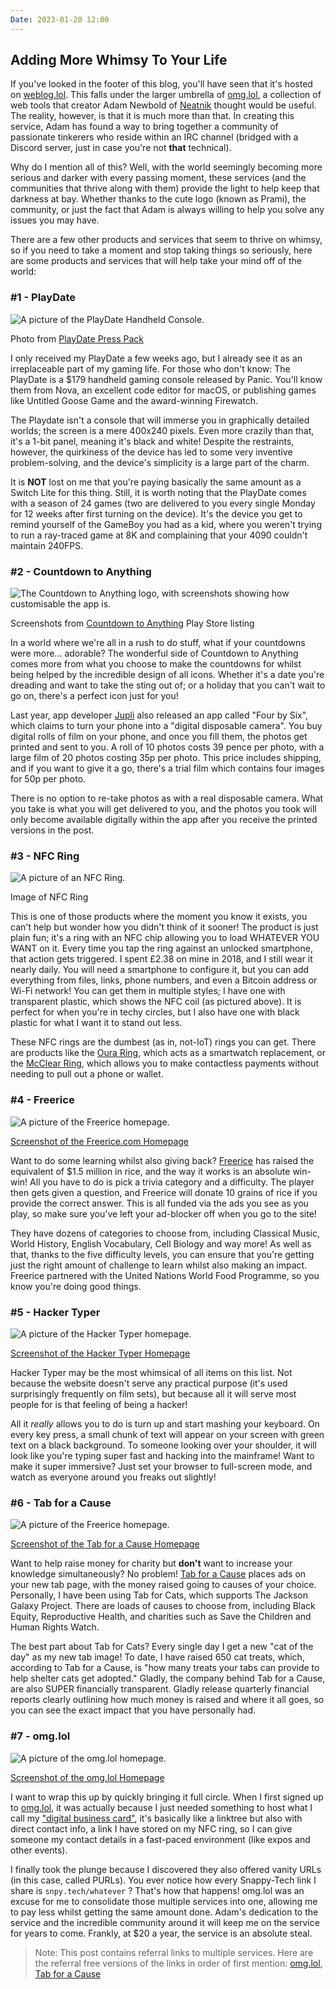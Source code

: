 ```yaml
---
Date: 2023-01-20 12:00
---
```


## Adding More Whimsy To Your Life

If you've looked in the footer of this blog, you'll have seen that it's hosted on [weblog.lol](https//weblog.lol). This falls under the larger umbrella of [omg.lol](https://home.omg.lol/referred-by/georgeprobably), a collection of web tools that creator Adam Newbold of [Neatnik](https://neatnik.net/) thought would be useful. The reality, however, is that it is much more than that. In creating this service, Adam has found a way to bring together a community of passionate tinkerers who reside within an IRC channel (bridged with a Discord server, just in case you're not **that** technical).

Why do I mention all of this? Well, with the world seemingly becoming more serious and darker with every passing moment, these services (and the communities that thrive along with them) provide the light to help keep that darkness at bay. Whether thanks to the cute logo (known as Prami), the community, or just the fact that Adam is always willing to help you solve any issues you may have.

There are a few other products and services that seem to thrive on whimsy, so if you need to take a moment and stop taking things so seriously, here are some products and services that will help take your mind off of the world:

### #1 - PlayDate

![A picture of the PlayDate Handheld Console.](https://raw.githubusercontent.com/george-probably/chachanidze.com/main/Images/Adding%20More%20Whimsy%20To%20Your%20Life/Playdate.webp)<div class="caption">Photo from [PlayDate Press Pack](https://play.date)</div>

I only received my PlayDate a few weeks ago, but I already see it as an irreplaceable part of my gaming life. For those who don't know: The PlayDate is a $179 handheld gaming console released by Panic. You'll know them from Nova, an excellent code editor for macOS, or publishing games like Untitled Goose Game and the award-winning Firewatch.

The Playdate isn't a console that will immerse you in graphically detailed worlds; the screen is a mere 400x240 pixels. Even more crazily than that, it's a 1-bit panel, meaning it's black and white! Despite the restraints, however, the quirkiness of the device has led to some very inventive problem-solving, and the device's simplicity is a large part of the charm.

It is **NOT** lost on me that you're paying basically the same amount as a Switch Lite for this thing. Still, it is worth noting that the PlayDate comes with a season of 24 games (two are delivered to you every single Monday for 12 weeks after first turning on the device). It's the device you get to remind yourself of the GameBoy you had as a kid, where you weren't trying to run a ray-traced game at 8K and complaining that your 4090 couldn't maintain 240FPS.

### #2 - Countdown to Anything
![The Countdown to Anything logo, with screenshots showing how customisable the app is.](https://raw.githubusercontent.com/george-probably/chachanidze.com/main/Images/Adding%20More%20Whimsy%20To%20Your%20Life/Countdown.webp)<div class="caption">Screenshots from [Countdown to Anything](https://www.countdowntoanything.app/) Play Store listing</div>

In a world where we're all in a rush to do stuff, what if your countdowns were more... adorable? The wonderful side of Countdown to Anything comes more from what you choose to make the countdowns for whilst being helped by the incredible design of all icons. Whether it's a date you're dreading and want to take the sting out of; or a holiday that you can't wait to go on, there's a perfect icon just for you!

Last year, app developer [Jupli](https://jupli.com/) also released an app called "Four by Six", which claims to turn your phone into a "digital disposable camera". You buy digital rolls of film on your phone, and once you fill them, the photos get printed and sent to you. A roll of 10 photos costs 39 pence per photo, with a large film of 20 photos costing 35p per photo. This price includes shipping, and if you want to give it a go, there's a trial film which contains four images for 50p per photo.

There is no option to re-take photos as with a real disposable camera. What you take is what you will get delivered to you, and the photos you took will only become available digitally within the app after you receive the printed versions in the post.

### #3 - NFC Ring
![A picture of an NFC Ring.](https://raw.githubusercontent.com/george-probably/chachanidze.com/main/Images/Adding%20More%20Whimsy%20To%20Your%20Life/NFCring.webp)<div class="caption">Image of NFC Ring</div>

This is one of those products where the moment you know it exists, you can't help but wonder how you didn't think of it sooner! The product is just plain fun; it's a ring with an NFC chip allowing you to load WHATEVER YOU WANT on it. Every time you tap the ring against an unlocked smartphone, that action gets triggered. I spent £2.38 on mine in 2018, and I still wear it nearly daily. You will need a smartphone to configure it, but you can add everything from files, links, phone numbers, and even a Bitcoin address or Wi-Fi network! You can get them in multiple styles; I have one with transparent plastic, which shows the NFC coil (as pictured above). It is perfect for when you're in techy circles, but I also have one with black plastic for what I want it to stand out less.

These NFC rings are the dumbest (as in, not-IoT) rings you can get. There are products like the [Oura Ring](https://ouraring.com/), which acts as a smartwatch replacement, or the [McClear Ring](https://mclear.com/), which allows you to make contactless payments without needing to pull out a phone or wallet.

### #4 - Freerice
![A picture of the Freerice homepage.](https://raw.githubusercontent.com/george-probably/chachanidze.com/main/Images/Adding%20More%20Whimsy%20To%20Your%20Life/Freerice.webp)<div class="caption">[Screenshot of the Freerice.com Homepage](https://freerice.com/)</div>

Want to do some learning whilst also giving back? [Freerice](https://freerice.com/) has raised the equivalent of $1.5 million in rice, and the way it works is an absolute win-win! All you have to do is pick a trivia category and a difficulty. The player then gets given a question, and Freerice will donate 10 grains of rice if you provide the correct answer. This is all funded via the ads you see as you play, so make sure you've left your ad-blocker off when you go to the site!

They have dozens of categories to choose from, including Classical Music, World History, English Vocabulary, Cell Biology and way more! As well as that, thanks to the five difficulty levels, you can ensure that you're getting just the right amount of challenge to learn whilst also making an impact. Freerice partnered with the United Nations World Food Programme, so you know you're doing good things.

### #5 - Hacker Typer
![A picture of the Hacker Typer homepage.](https://raw.githubusercontent.com/george-probably/chachanidze.com/main/Images/Adding%20More%20Whimsy%20To%20Your%20Life/Hackertyper.webp)<div class="caption">[Screenshot of the Hacker Typer Homepage](https://hackertyper.com/)</div>

Hacker Typer may be the most whimsical of all items on this list. Not because the website doesn't serve any practical purpose (it's used surprisingly frequently on film sets), but because all it will serve most people for is that feeling of being a hacker!

All it *really* allows you to do is turn up and start mashing your keyboard. On every key press, a small chunk of text will appear on your screen with green text on a black background. To someone looking over your shoulder, it will look like you're typing super fast and hacking into the mainframe! Want to make it super immersive? Just set your browser to full-screen mode, and watch as everyone around you freaks out slightly!

### #6 - Tab for a Cause
![A picture of the Freerice homepage.](https://raw.githubusercontent.com/george-probably/chachanidze.com/main/Images/Adding%20More%20Whimsy%20To%20Your%20Life/Tab%20for%20a%20Cause.webp)<div class="caption">[Screenshot of the Tab for a Cause Homepage](https://tab.gladly.io/)</div>

Want to help raise money for charity but **don't** want to increase your knowledge simultaneously? No problem! [Tab for a Cause](https://tab.gladly.io/?u=george_probably) places ads on your new tab page, with the money raised going to causes of your choice. Personally, I have been using Tab for Cats, which supports The Jackson Galaxy Project. There are loads of causes to choose from, including Black Equity, Reproductive Health, and charities such as Save the Children and Human Rights Watch.

The best part about Tab for Cats? Every single day I get a new "cat of the day" as my new tab image! To date, I have raised 650 cat treats, which, according to Tab for a Cause, is "how many treats your tabs can provide to help shelter cats get adopted." Gladly, the company behind Tab for a Cause, are also SUPER financially transparent. Gladly release quarterly financial reports clearly outlining how much money is raised and where it all goes, so you can see the exact impact that you have personally had.

### #7 - omg.lol
![A picture of the omg.lol homepage.](https://raw.githubusercontent.com/george-probably/chachanidze.com/main/Images/Adding%20More%20Whimsy%20To%20Your%20Life/omglol.webp)<div class="caption">[Screenshot of the omg.lol Homepage](https://home.omg.lol/referred-by/georgeprobably)</div>

I want to wrap this up by quickly bringing it full circle. When I first signed up to [omg.lol](https://home.omg.lol/referred-by/georgeprobably), it was actually because I just needed something to host what I call my ["digital business card"](https://george.chachanidze.com), it's basically like a linktree but also with direct contact info, a link I have stored on my NFC ring, so I can give someone my contact details in a fast-paced environment (like expos and other events).

I finally took the plunge because I discovered they also offered vanity URLs (in this case, called PURLs). You ever notice how every Snappy-Tech link I share is `snpy.tech/whatever` ? That's how that happens! omg.lol was an excuse for me to consolidate those multiple services into one, allowing me to pay less whilst getting the same amount done. Adam's dedication to the service and the incredible community around it will keep me on the service for years to come. Frankly, at $20 a year, the service is an absolute steal.

> Note: This post contains referral links to multiple services. Here are the referral free versions of the links in order of first mention: [omg.lol](https://omg.lol), [Tab for a Cause](https://tab.gladly.io/)